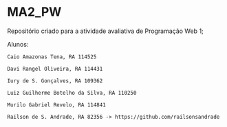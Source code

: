 # MA2_PW
Repositório criado para a atividade avaliativa de Programação Web 1;

Alunos:
    
    Caio Amazonas Tena, RA 114525
    
    Davi Rangel Oliveira, RA 114431 
    
    Iury de S. Gonçalves, RA 109362
    
    Luiz Guilherme Botelho da Silva, RA 110250
    
    Murilo Gabriel Revelo, RA 114841
    
    Railson de S. Andrade, RA 82356 -> https://github.com/railsonsandrade
